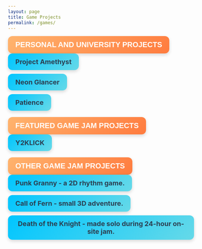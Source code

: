 ```yaml
---
layout: page
title: Game Projects
permalink: /games/
---
```


<style>

.textstyle {
    display: inline-block;
    background: linear-gradient(135deg, #ffb46e, #ff7b3e);
    font-weight: bold;
    font-size: 20px;
    color: #ffffff;
    border-radius: 12px;
    padding: 12px 20px;
    box-shadow: 0px 4px 10px rgba(0, 0, 0, 0.15);
    transition: transform 0.2s ease, box-shadow 0.2s ease;
    font-family: 'Poppins', sans-serif;
}

.link-list {
    list-style: none;
    padding: 0;
    margin: 0;
    display: flex;
    flex-direction: column;
    gap: 10px; /* Spacing between items */
}

.linkstyle {
    display: inline-block;
    font-weight: bold;
    font-size: 18px;
    text-decoration: none;
    color: #2c3e50; /* Dark navy blue text for contrast */
    background: linear-gradient(135deg, #00c6ff, #66d9e8); /* Light cyan gradient */
    padding: 12px 20px;
    border-radius: 12px;
    text-align: center;
    transition: transform 0.2s ease, box-shadow 0.2s ease, background 0.3s ease;
    box-shadow: 0px 4px 10px rgba(0, 0, 0, 0.15);
}

/* Hover effect */
.linkstyle:hover {
    transform: translateY(-2px);
    box-shadow: 0px 6px 15px rgba(0, 0, 0, 0.2);
    background: linear-gradient(135deg, #66d9e8, #00c6ff); /* Reverse cyan gradient */
}

/* Active (click) effect */
.linkstyle:active {
    transform: scale(0.98);
}

</style>



<div class="textstyle">
PERSONAL AND UNIVERSITY PROJECTS
</div>

<br>


<ul class="link-list">
    <li>
        <a class="linkstyle" href="https://ozoney1911.github.io/games/projectamethyst/">Project Amethyst</a>
    </li>
    <li>
        <a class="linkstyle" href="https://ozoney1911.github.io/games/neonglancer/">Neon Glancer</a>
    </li>
    <li>
        <a class="linkstyle" href="https://ozoney1911.github.io/games/patience/">Patience</a>
    </li>
</ul>


<br>

<div class="textstyle">
FEATURED GAME JAM PROJECTS
</div>

<br>

<ul class="link-list">
    <li>
        <a class="linkstyle" href="https://ozoney1911.github.io/games/y2klick/">Y2KLICK</a>
    </li>
</ul>

<br>

<div class="textstyle">
OTHER GAME JAM PROJECTS
</div>

<br>

<ul class="link-list">
    <li>
        <a class="linkstyle" href="https://ozoney.itch.io/punk-granny">Punk Granny - a 2D rhythm game.</a>
    </li>
    <li>
        <a class="linkstyle" href="https://ozoney.itch.io/call-of-fern">Call of Fern - small 3D adventure.</a>
    </li>
    <li>
        <a class="linkstyle" href="https://ozoney.itch.io/death-of-the-knight">Death of the Knight - made solo during 24-hour on-site jam.</a>
    </li>
</ul>

